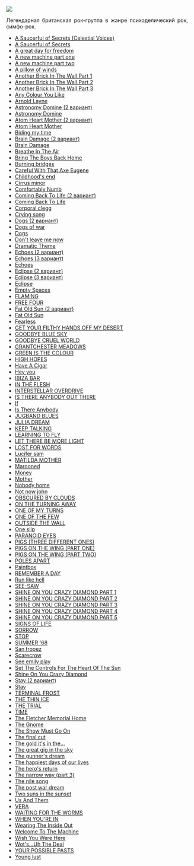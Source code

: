 ![](/songs/pqr/Pink%20Floyd/pink_floyd.jpg)  

Легендарная британская рок-группа в жанре психоделический рок, симфо-рок.

* [A Saucerful of Secrets (Celestial Voices)](/songs/pqr/Pink%20Floyd/A%20Saucerful%20of%20Secrets%20(Celestial%20Voices))
* [A Saucerful of Secrets](/songs/pqr/Pink%20Floyd/A%20Saucerful%20of%20Secrets)
* [A great day for freedom](/songs/pqr/Pink%20Floyd/A%20great%20day%20for%20freedom)
* [A new machine part one](/songs/pqr/Pink%20Floyd/A%20new%20machine%20part%20one)
* [A new machine part two](/songs/pqr/Pink%20Floyd/A%20new%20machine%20part%20two)
* [A pillow of winds](/songs/pqr/Pink%20Floyd/A%20pillow%20of%20winds)
* [Another Brick In The Wall Part 1](/songs/pqr/Pink%20Floyd/Another%20Brick%20In%20The%20Wall%20Part%201)
* [Another Brick In The Wall Part 2](/songs/pqr/Pink%20Floyd/Another%20Brick%20In%20The%20Wall%20Part%202)
* [Another Brick In The Wall Part 3](/songs/pqr/Pink%20Floyd/Another%20Brick%20In%20The%20Wall%20Part%203)
* [Any Colour You Like](/songs/pqr/Pink%20Floyd/Any%20Colour%20You%20Like)
* [Arnold Layne](/songs/pqr/Pink%20Floyd/Arnold%20Layne)
* [Astronomy Domine (2 вариант)](/songs/pqr/Pink%20Floyd/Astronomy%20Domine%20(2%20вариант))
* [Astronomy Domine](/songs/pqr/Pink%20Floyd/Astronomy%20Domine)
* [Atom Heart Mother (2 вариант)](/songs/pqr/Pink%20Floyd/Atom%20Heart%20Mother%20(2%20вариант))
* [Atom Heart Mother](/songs/pqr/Pink%20Floyd/Atom%20Heart%20Mother)
* [Biding my time](/songs/pqr/Pink%20Floyd/Biding%20my%20time)
* [Brain Damage (2 вариант)](/songs/pqr/Pink%20Floyd/Brain%20Damage%20(2%20вариант))
* [Brain Damage](/songs/pqr/Pink%20Floyd/Brain%20Damage)
* [Breathe In The Air](/songs/pqr/Pink%20Floyd/Breathe%20In%20The%20Air)
* [Bring The Boys Back Home](/songs/pqr/Pink%20Floyd/Bring%20The%20Boys%20Back%20Home)
* [Burning bridges](/songs/pqr/Pink%20Floyd/Burning%20bridges)
* [Careful With That Axe Eugene](/songs/pqr/Pink%20Floyd/Careful%20With%20That%20Axe%20Eugene)
* [Childhood's end](/songs/pqr/Pink%20Floyd/Childhood's%20end)
* [Cirrus minor](/songs/pqr/Pink%20Floyd/Cirrus%20minor)
* [Comfortably Numb](/songs/pqr/Pink%20Floyd/Comfortably%20Numb)
* [Coming Back To Life (2 вариант)](/songs/pqr/Pink%20Floyd/Coming%20Back%20To%20Life%20(2%20вариант))
* [Coming Back To Life](/songs/pqr/Pink%20Floyd/Coming%20Back%20To%20Life)
* [Corporal clegg](/songs/pqr/Pink%20Floyd/Corporal%20clegg)
* [Crying song](/songs/pqr/Pink%20Floyd/Crying%20song)
* [Dogs (2 вариант)](/songs/pqr/Pink%20Floyd/Dogs%20(2%20вариант))
* [Dogs of war](/songs/pqr/Pink%20Floyd/Dogs%20of%20war)
* [Dogs](/songs/pqr/Pink%20Floyd/Dogs)
* [Don't leave me now](/songs/pqr/Pink%20Floyd/Don't%20leave%20me%20now)
* [Dramatic Theme](/songs/pqr/Pink%20Floyd/Dramatic%20Theme)
* [Echoes (2 вариант)](/songs/pqr/Pink%20Floyd/Echoes%20(2%20вариант))
* [Echoes (3 вариант)](/songs/pqr/Pink%20Floyd/Echoes%20(3%20вариант))
* [Echoes](/songs/pqr/Pink%20Floyd/Echoes)
* [Eclipse (2 вариант)](/songs/pqr/Pink%20Floyd/Eclipse%20(2%20вариант))
* [Eclipse (3 вариант)](/songs/pqr/Pink%20Floyd/Eclipse%20(3%20вариант))
* [Eclipse](/songs/pqr/Pink%20Floyd/Eclipse)
* [Empty Spaces](/songs/pqr/Pink%20Floyd/Empty%20Spaces)
* [FLAMING](/songs/pqr/Pink%20Floyd/FLAMING)
* [FREE FOUR](/songs/pqr/Pink%20Floyd/FREE%20FOUR)
* [Fat Old Sun (2 вариант)](/songs/pqr/Pink%20Floyd/Fat%20Old%20Sun%20(2%20вариант))
* [Fat Old Sun](/songs/pqr/Pink%20Floyd/Fat%20Old%20Sun)
* [Fearless](/songs/pqr/Pink%20Floyd/Fearless)
* [GET YOUR FILTHY HANDS OFF MY DESERT](/songs/pqr/Pink%20Floyd/GET%20YOUR%20FILTHY%20HANDS%20OFF%20MY%20DESERT)
* [GOODBYE BLUE SKY](/songs/pqr/Pink%20Floyd/GOODBYE%20BLUE%20SKY)
* [GOODBYE CRUEL WORLD](/songs/pqr/Pink%20Floyd/GOODBYE%20CRUEL%20WORLD)
* [GRANTCHESTER MEADOWS](/songs/pqr/Pink%20Floyd/GRANTCHESTER%20MEADOWS)
* [GREEN IS THE COLOUR](/songs/pqr/Pink%20Floyd/GREEN%20IS%20THE%20COLOUR)
* [HIGH HOPES](/songs/pqr/Pink%20Floyd/HIGH%20HOPES)
* [Have A Cigar](/songs/pqr/Pink%20Floyd/Have%20A%20Cigar)
* [Hey you](/songs/pqr/Pink%20Floyd/Hey%20you)
* [IBIZA BAR](/songs/pqr/Pink%20Floyd/IBIZA%20BAR)
* [IN THE FLESH](/songs/pqr/Pink%20Floyd/IN%20THE%20FLESH)
* [INTERSTELLAR OVERDRIVE](/songs/pqr/Pink%20Floyd/INTERSTELLAR%20OVERDRIVE)
* [IS THERE ANYBODY OUT THERE](/songs/pqr/Pink%20Floyd/IS%20THERE%20ANYBODY%20OUT%20THERE)
* [If](/songs/pqr/Pink%20Floyd/If)
* [Is There Anybody](/songs/pqr/Pink%20Floyd/Is%20There%20Anybody)
* [JUGBAND BLUES](/songs/pqr/Pink%20Floyd/JUGBAND%20BLUES)
* [JULIA DREAM](/songs/pqr/Pink%20Floyd/JULIA%20DREAM)
* [KEEP TALKING](/songs/pqr/Pink%20Floyd/KEEP%20TALKING)
* [LEARNING TO FLY](/songs/pqr/Pink%20Floyd/LEARNING%20TO%20FLY)
* [LET THERE BE MORE LIGHT](/songs/pqr/Pink%20Floyd/LET%20THERE%20BE%20MORE%20LIGHT)
* [LOST FOR WORDS](/songs/pqr/Pink%20Floyd/LOST%20FOR%20WORDS)
* [Lucifer sam](/songs/pqr/Pink%20Floyd/Lucifer%20sam)
* [MATILDA MOTHER](/songs/pqr/Pink%20Floyd/MATILDA%20MOTHER)
* [Marooned](/songs/pqr/Pink%20Floyd/Marooned)
* [Money](/songs/pqr/Pink%20Floyd/Money)
* [Mother](/songs/pqr/Pink%20Floyd/Mother)
* [Nobody home](/songs/pqr/Pink%20Floyd/Nobody%20home)
* [Not now john](/songs/pqr/Pink%20Floyd/Not%20now%20john)
* [OBSCURED BY CLOUDS](/songs/pqr/Pink%20Floyd/OBSCURED%20BY%20CLOUDS)
* [ON THE TURNING AWAY](/songs/pqr/Pink%20Floyd/ON%20THE%20TURNING%20AWAY)
* [ONE OF MY TURNS](/songs/pqr/Pink%20Floyd/ONE%20OF%20MY%20TURNS)
* [ONE OF THE FEW](/songs/pqr/Pink%20Floyd/ONE%20OF%20THE%20FEW)
* [OUTSIDE THE WALL](/songs/pqr/Pink%20Floyd/OUTSIDE%20THE%20WALL)
* [One slip](/songs/pqr/Pink%20Floyd/One%20slip)
* [PARANOID EYES](/songs/pqr/Pink%20Floyd/PARANOID%20EYES)
* [PIGS (THREE DIFFERENT ONES)](/songs/pqr/Pink%20Floyd/PIGS%20(THREE%20DIFFERENT%20ONES))
* [PIGS ON THE WING (PART ONE)](/songs/pqr/Pink%20Floyd/PIGS%20ON%20THE%20WING%20(PART%20ONE))
* [PIGS ON THE WING (PART TWO)](/songs/pqr/Pink%20Floyd/PIGS%20ON%20THE%20WING%20(PART%20TWO))
* [POLES APART](/songs/pqr/Pink%20Floyd/POLES%20APART)
* [Paintbox](/songs/pqr/Pink%20Floyd/Paintbox)
* [REMEMBER A DAY](/songs/pqr/Pink%20Floyd/REMEMBER%20A%20DAY)
* [Run like hell](/songs/pqr/Pink%20Floyd/Run%20like%20hell)
* [SEE-SAW](/songs/pqr/Pink%20Floyd/SEE-SAW)
* [SHINE ON YOU CRAZY DIAMOND PART 1](/songs/pqr/Pink%20Floyd/SHINE%20ON%20YOU%20CRAZY%20DIAMOND%20PART%201)
* [SHINE ON YOU CRAZY DIAMOND PART 2](/songs/pqr/Pink%20Floyd/SHINE%20ON%20YOU%20CRAZY%20DIAMOND%20PART%202)
* [SHINE ON YOU CRAZY DIAMOND PART 3](/songs/pqr/Pink%20Floyd/SHINE%20ON%20YOU%20CRAZY%20DIAMOND%20PART%203)
* [SHINE ON YOU CRAZY DIAMOND PART 4](/songs/pqr/Pink%20Floyd/SHINE%20ON%20YOU%20CRAZY%20DIAMOND%20PART%204)
* [SHINE ON YOU CRAZY DIAMOND PART 5](/songs/pqr/Pink%20Floyd/SHINE%20ON%20YOU%20CRAZY%20DIAMOND%20PART%205)
* [SIGNS OF LIFE](/songs/pqr/Pink%20Floyd/SIGNS%20OF%20LIFE)
* [SORROW](/songs/pqr/Pink%20Floyd/SORROW)
* [STOP](/songs/pqr/Pink%20Floyd/STOP)
* [SUMMER '68](/songs/pqr/Pink%20Floyd/SUMMER%20'68)
* [San tropez](/songs/pqr/Pink%20Floyd/San%20tropez)
* [Scarecrow](/songs/pqr/Pink%20Floyd/Scarecrow)
* [See emily play](/songs/pqr/Pink%20Floyd/See%20emily%20play)
* [Set The Controls For The Heart Of The Sun](/songs/pqr/Pink%20Floyd/Set%20The%20Controls%20For%20The%20Heart%20Of%20The%20Sun)
* [Shine On You Crazy Diamond](/songs/pqr/Pink%20Floyd/Shine%20On%20You%20Crazy%20Diamond)
* [Stay (2 вариант)](/songs/pqr/Pink%20Floyd/Stay%20(2%20вариант))
* [Stay](/songs/pqr/Pink%20Floyd/Stay)
* [TERMINAL FROST](/songs/pqr/Pink%20Floyd/TERMINAL%20FROST)
* [THE THIN ICE](/songs/pqr/Pink%20Floyd/THE%20THIN%20ICE)
* [THE TRIAL](/songs/pqr/Pink%20Floyd/THE%20TRIAL)
* [TIME](/songs/pqr/Pink%20Floyd/TIME)
* [The Fletcher Memorial Home](/songs/pqr/Pink%20Floyd/The%20Fletcher%20Memorial%20Home)
* [The Gnome](/songs/pqr/Pink%20Floyd/The%20Gnome)
* [The Show Must Go On](/songs/pqr/Pink%20Floyd/The%20Show%20Must%20Go%20On)
* [The final cut](/songs/pqr/Pink%20Floyd/The%20final%20cut)
* [The gold it's in the...](/songs/pqr/Pink%20Floyd/The%20gold%20it's%20in%20the...)
* [The great gig in the sky](/songs/pqr/Pink%20Floyd/The%20great%20gig%20in%20the%20sky)
* [The gunner's dream](/songs/pqr/Pink%20Floyd/The%20gunner's%20dream)
* [The happiest days of our lives](/songs/pqr/Pink%20Floyd/The%20happiest%20days%20of%20our%20lives)
* [The hero's return](/songs/pqr/Pink%20Floyd/The%20hero's%20return)
* [The narrow way (part 3)](/songs/pqr/Pink%20Floyd/The%20narrow%20way%20(part%203))
* [The nile song](/songs/pqr/Pink%20Floyd/The%20nile%20song)
* [The post war dream](/songs/pqr/Pink%20Floyd/The%20post%20war%20dream)
* [Two suns in the sunset](/songs/pqr/Pink%20Floyd/Two%20suns%20in%20the%20sunset)
* [Us And Them](/songs/pqr/Pink%20Floyd/Us%20And%20Them)
* [VERA](/songs/pqr/Pink%20Floyd/VERA)
* [WAITING FOR THE WORMS](/songs/pqr/Pink%20Floyd/WAITING%20FOR%20THE%20WORMS)
* [WHEN YOU'RE IN](/songs/pqr/Pink%20Floyd/WHEN%20YOU'RE%20IN)
* [Wearing The Inside Out](/songs/pqr/Pink%20Floyd/Wearing%20The%20Inside%20Out)
* [Welcome To The Machine](/songs/pqr/Pink%20Floyd/Welcome%20To%20The%20Machine)
* [Wish You Were Here](/songs/pqr/Pink%20Floyd/Wish%20You%20Were%20Here)
* [Wot's...Uh The Deal](/songs/pqr/Pink%20Floyd/Wot's...Uh%20The%20Deal)
* [YOUR POSSIBLE PASTS](/songs/pqr/Pink%20Floyd/YOUR%20POSSIBLE%20PASTS)
* [Young lust](/songs/pqr/Pink%20Floyd/Young%20lust)